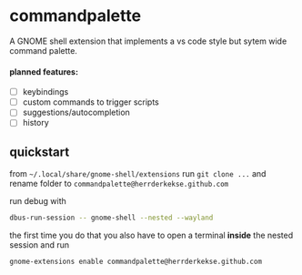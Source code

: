 # commandpalette
A GNOME shell extension that implements a vs code style but sytem wide command palette.
#### planned features:
- [ ] keybindings
- [ ] custom commands to trigger scripts
- [ ] suggestions/autocompletion
- [ ] history

## quickstart
from `~/.local/share/gnome-shell/extensions` run `git clone ...` and rename folder to `commandpalette@herrderkekse.github.com`

run debug with 
```bash
dbus-run-session -- gnome-shell --nested --wayland
```

the first time you do that you also have to open a terminal **inside** the nested session and run 
```bash
gnome-extensions enable commandpalette@herrderkekse.github.com
```